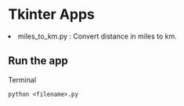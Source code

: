 # Tkinter Apps
<li>miles_to_km.py : Convert distance in miles to km.</li>

## Run the app
Terminal
```
python <filename>.py
```